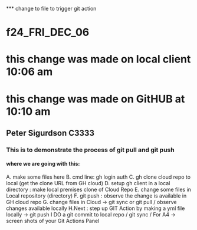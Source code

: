 *** change to file to trigger git action


# f24_FRI_DEC_06


# this change was made on local client 10:06 am
# this change was made on GitHUB at 10:10 am

## Peter Sigurdson C3333

### This is to demonstrate the process of git pull and git push
#### where we are going with this:

A. make some files here
B. cmd line: gh login auth <PAT>
C. gh clone cloud repo to local (get the clone URL from GH cloud)
D. setup gh client in a local directory : make local premises clone of Cloud Repo
E. change some files in Local repository (directory)
F. git push : observe the change is available in GH cloud repo
G. change files in Cloud -> git sync or git pull / observe changes available locally
H.Next : step up GIT Action by making a yml file locally -> git push
I DO a git commit to local repo / git sync / For A4 -> screen shots of your Git Actions Panel
